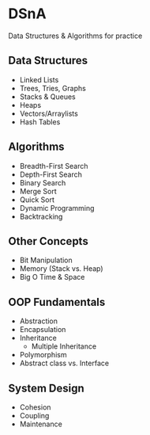 # DSnA
Data Structures &amp; Algorithms for practice


## Data Structures
- Linked Lists
- Trees, Tries, Graphs
- Stacks & Queues
- Heaps
- Vectors/Arraylists
- Hash Tables


## Algorithms
- Breadth-First Search
- Depth-First Search
- Binary Search
- Merge Sort
- Quick Sort
- Dynamic Programming
- Backtracking


## Other Concepts
- Bit Manipulation
- Memory (Stack vs. Heap)
- Big O Time & Space


## OOP Fundamentals
- Abstraction
- Encapsulation
- Inheritance
  - Multiple Inheritance
- Polymorphism
- Abstract class vs. Interface

## System Design
- Cohesion
- Coupling
- Maintenance
